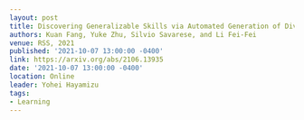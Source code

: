```yaml
---
layout: post
title: Discovering Generalizable Skills via Automated Generation of Diverse Tasks
authors: Kuan Fang, Yuke Zhu, Silvio Savarese, and Li Fei-Fei
venue: RSS, 2021
published: '2021-10-07 13:00:00 -0400'
link: https://arxiv.org/abs/2106.13935
date: '2021-10-07 13:00:00 -0400'
location: Online
leader: Yohei Hayamizu
tags:
- Learning
---
```

